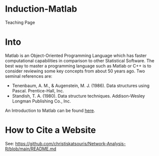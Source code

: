 # Induction-Matlab
Teaching Page

# Into

Matlab is an Object-Oriented Programming Language which has faster computational capabilities in comparison to other Statistical Software. The best way to master a programming language such as Matlab or C++ is to consider reviewing some key concepts from about 50 years ago. Two seminal references are: 

- Tenenbaum, A. M., & Augenstein, M. J. (1986). Data structures using Pascal. Prentice-Hall, Inc.
- Standish, T. A. (1980). Data structure techniques. Addison-Wesley Longman Publishing Co., Inc.

An Introduction to Matlab can be found [here](https://uk.mathworks.com/academia/courseware/introduction-to-matlab.html).  

# How to Cite a Website

See: https://github.com/christiskatsouris/Network-Analysis-R/blob/main/README.md 
